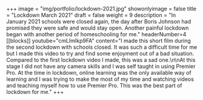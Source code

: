 +++
image = "img/portfolio/lockdown-2021.jpg"
showonlyimage = false
title = "Lockdown March 2021"
draft = false
weight = 9
description = "In January 2021 schools were closed again, the day after Boris Johnson had promised they were safe and would stay open. Another painful lockdown began with another period of homeschooling for me."
headerNumber=4
[[blocks]]
youtube="cmLImIkp9FA"
content="I made this short film during the second lockdown with schools closed.  It was such a difficult time for me but I made this video to try and find some enjoyment out of a bad situation.  Compared to the first lockdown video I made, this was a sad one.\n\nAt this stage I did not have any camera skills and I was self taught in using Premier Pro.  At the time in lockdown, online learning was the only available way of learning and I was trying to make the most of my time and watching videos and teaching myself how to use Premier Pro.  This was the best part of lockdown for me."
+++